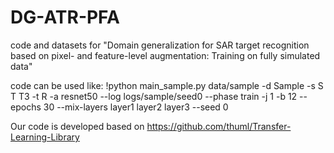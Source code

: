 # DG-ATR-PFA
code and datasets for "Domain generalization for SAR target recognition  based on pixel- and feature-level augmentation:  Training on fully simulated data"



code can be used like:
!python main_sample.py data/sample -d Sample -s S T T3 -t R -a resnet50  --log logs/sample/seed0  --phase train -j 1 -b 12 --epochs 30  --mix-layers layer1 layer2 layer3 --seed 0


Our code is developed based on https://github.com/thuml/Transfer-Learning-Library
